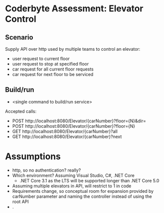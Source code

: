 # Coderbyte Assessment: Elevator Control

## Scenario

Supply API over http used by multiple teams to control an elevator:

- user request to current floor
- user request to stop at specified floor
- car request for all current floor requests
- car request for next floor to be serviced

## Build/run

- <single command to build/run service>

Accepted calls:
- POST http://localhost:8080/Elevator/{carNumber}?floor={N}&dir=
- POST http://localhost:8080/Elevator/{carNumber}?floor={N}
- GET http://localhost:8080/Elevator/{carNumber}?all
- GET http://localhost:8080/Elevator/{carNumber}?next

# Assumptions

- http, so no authentication? really?
- Which environment? Assuming Visual Studio, C#, .NET Core
    - .NET Core 3.1 as the LTS will be supported longer than .NET Core 5.0
- Assuming multiple elevators in API, will restrict to 1 in code
- Requirements change, so conceptual room for expansion provided by carNumber parameter and naming the controller instead of using the root API
- .

## 